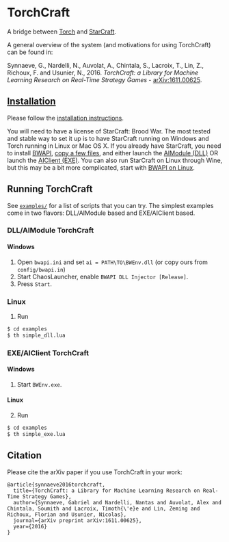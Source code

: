 # TorchCraft

A bridge between [Torch](http://torch.ch/) and [StarCraft](http://us.blizzard.com/en-us/games/sc/).

A general overview of the system (and motivations for using TorchCraft) can be found in:

Synnaeve, G., Nardelli, N., Auvolat, A., Chintala, S., Lacroix, T., Lin, Z., Richoux, F. and Usunier, N., 2016. _TorchCraft: a Library for Machine Learning Research on Real-Time Strategy Games_ - [arXiv:1611.00625](https://arxiv.org/abs/1611.00625).


## [Installation](docs/user/installation.md)

Please follow the [installation instructions](docs/user/installation.md). 

You will need to have a license of StarCraft: Brood War. The most tested and stable way to set it up is to have StarCraft running on Windows and Torch running in Linux or Mac OS X. If you already have StarCraft, you need to install [BWAPI](https://github.com/TorchCraft/TorchCraft/blob/master/docs/user/installation.md#bwapi), [copy a few files](https://github.com/TorchCraft/TorchCraft/blob/master/docs/user/installation.md#torchcraft-common-prerequisites), and either launch the [AIModule (DLL)](https://github.com/TorchCraft/TorchCraft/blob/master/docs/user/installation.md#torchcraft-aimodule-for-users) OR launch the [AIClient (EXE)](https://github.com/TorchCraft/TorchCraft/blob/master/docs/user/installation.md#torchcraft-aiclient-for-users). You can also run StarCraft on Linux through Wine, but this may be a bit more complicated, start with [BWAPI on Linux](https://github.com/TorchCraft/TorchCraft/blob/master/docs/user/bwapi_on_linux.md).

## Running TorchCraft

See [`examples/`](examples/) for a list of scripts that you can try.
The simplest examples come in two flavors: DLL/AIModule based and EXE/AIClient based.


### DLL/AIModule TorchCraft

#### Windows

1. Open `bwapi.ini` and set `ai = PATH\TO\BWEnv.dll` (or copy
   ours from `config/bwapi.in`)
2. Start ChaosLauncher, enable `BWAPI DLL Injector [Release]`.
3. Press `Start`.

### Linux

1. Run

```bash
$ cd examples
$ th simple_dll.lua
```

### EXE/AIClient TorchCraft

#### Windows

1. Start `BWEnv.exe`.

#### Linux

2. Run

```bash
$ cd examples
$ th simple_exe.lua
```


## Citation

Please cite the arXiv paper if you use TorchCraft in your work:

```
@article{synnaeve2016torchcraft,
  title={TorchCraft: a Library for Machine Learning Research on Real-Time Strategy Games},
  author={Synnaeve, Gabriel and Nardelli, Nantas and Auvolat, Alex and Chintala, Soumith and Lacroix, Timoth{\'e}e and Lin, Zeming and Richoux, Florian and Usunier, Nicolas},
  journal={arXiv preprint arXiv:1611.00625},
  year={2016}
}
```
